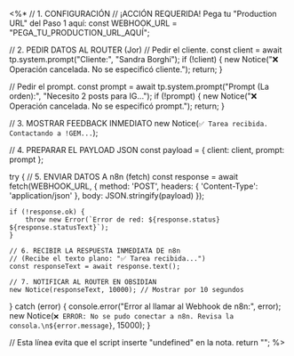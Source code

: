 <%*
// 1. CONFIGURACIÓN
// ¡ACCIÓN REQUERIDA! Pega tu "Production URL" del Paso 1 aquí:
const WEBHOOK_URL = "PEGA_TU_PRODUCTION_URL_AQUÍ";

// 2. PEDIR DATOS AL ROUTER (Jor)
// Pedir el cliente.
const client = await tp.system.prompt("Cliente:", "Sandra Borghi");
if (!client) {
    new Notice("❌ Operación cancelada. No se especificó cliente.");
    return;
}

// Pedir el prompt.
const prompt = await tp.system.prompt("Prompt (La orden):", "Necesito 2 posts para IG...");
if (!prompt) {
    new Notice("❌ Operación cancelada. No se especificó prompt.");
    return;
}

// 3. MOSTRAR FEEDBACK INMEDIATO
new Notice(`✅ Tarea recibida. Contactando a !GEM...`);

// 4. PREPARAR EL PAYLOAD JSON
const payload = {
    client: client,
    prompt: prompt
};

try {
    // 5. ENVIAR DATOS A n8n (fetch)
    const response = await fetch(WEBHOOK_URL, {
        method: 'POST',
        headers: {
            'Content-Type': 'application/json'
        },
        body: JSON.stringify(payload)
    });

    if (!response.ok) {
        throw new Error(`Error de red: ${response.status} ${response.statusText}`);
    }

    // 6. RECIBIR LA RESPUESTA INMEDIATA DE n8n
    // (Recibe el texto plano: "✅ Tarea recibida...")
    const responseText = await response.text(); 

    // 7. NOTIFICAR AL ROUTER EN OBSIDIAN
    new Notice(responseText, 10000); // Mostrar por 10 segundos

} catch (error) {
    console.error("Error al llamar al Webhook de n8n:", error);
    new Notice(`❌ ERROR: No se pudo conectar a n8n. Revisa la consola.\n${error.message}`, 15000);
}

// Esta línea evita que el script inserte "undefined" en la nota.
return "";
%>